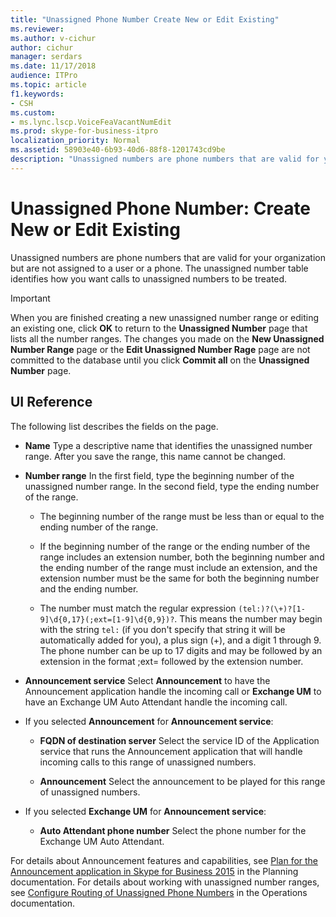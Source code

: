 ```yaml
---
title: "Unassigned Phone Number Create New or Edit Existing"
ms.reviewer: 
ms.author: v-cichur
author: cichur
manager: serdars
ms.date: 11/17/2018
audience: ITPro
ms.topic: article
f1.keywords:
- CSH
ms.custom:
- ms.lync.lscp.VoiceFeaVacantNumEdit
ms.prod: skype-for-business-itpro
localization_priority: Normal
ms.assetid: 58903e40-6b93-40d6-88f8-1201743cd9be
description: "Unassigned numbers are phone numbers that are valid for your organization but are not assigned to a user or a phone. The unassigned number table identifies how you want calls to unassigned numbers to be treated."
---
```


# Unassigned Phone Number: Create New or Edit Existing

Unassigned numbers are phone numbers that are valid for your organization but are not assigned to a user or a phone. The unassigned number table identifies how you want calls to unassigned numbers to be treated.

> [!IMPORTANT]
> When you are finished creating a new unassigned number range or editing an existing one, click **OK** to return to the **Unassigned Number** page that lists all the number ranges. The changes you made on the **New Unassigned Number Range** page or the **Edit Unassigned Number Rage** page are not committed to the database until you click **Commit all** on the **Unassigned Number** page.

## UI Reference

The following list describes the fields on the page.

- **Name** Type a descriptive name that identifies the unassigned number range. After you save the range, this name cannot be changed.

- **Number range** In the first field, type the beginning number of the unassigned number range. In the second field, type the ending number of the range.

  - The beginning number of the range must be less than or equal to the ending number of the range.

  - If the beginning number of the range or the ending number of the range includes an extension number, both the beginning number and the ending number of the range must include an extension, and the extension number must be the same for both the beginning number and the ending number.

  - The number must match the regular expression `(tel:)?(\+)?[1-9]\d{0,17}(;ext=[1-9]\d{0,9})?`. This means the number may begin with the string `tel:` (if you don't specify that string it will be automatically added for you), a plus sign (+), and a digit 1 through 9. The phone number can be up to 17 digits and may be followed by an extension in the format ;ext= followed by the extension number.

- **Announcement service** Select **Announcement** to have the Announcement application handle the incoming call or **Exchange UM** to have an Exchange UM Auto Attendant handle the incoming call.

- If you selected **Announcement** for **Announcement service**:

  - **FQDN of destination server** Select the service ID of the Application service that runs the Announcement application that will handle incoming calls to this range of unassigned numbers.

  - **Announcement** Select the announcement to be played for this range of unassigned numbers.

- If you selected **Exchange UM** for **Announcement service**:

  - **Auto Attendant phone number** Select the phone number for the Exchange UM Auto Attendant.

For details about Announcement features and capabilities, see [Plan for the Announcement application in Skype for Business 2015](../../plan-your-deployment/enterprise-voice-solution/announcement.md) in the Planning documentation. For details about working with unassigned number ranges, see [Configure Routing of Unassigned Phone Numbers](https://technet.microsoft.com/library/a0650659-dce7-455f-8977-02454bbfa400.aspx) in the Operations documentation.


